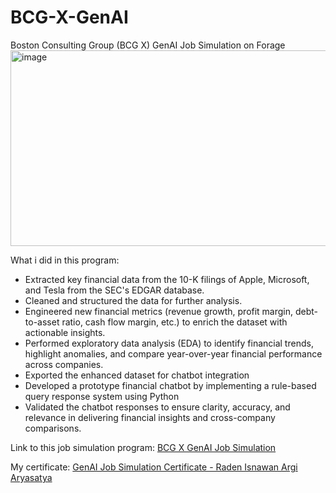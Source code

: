 # BCG-X-GenAI
Boston Consulting Group (BCG X) GenAI Job Simulation on Forage 
<img width="749" height="313" alt="image" src="https://github.com/user-attachments/assets/0cb4a275-0df7-4467-b70a-2f7822625545" />

What i did in this program:
- Extracted key financial data from the 10-K filings of Apple, Microsoft, and Tesla from the SEC's EDGAR database.
- Cleaned and structured the data for further analysis.
- Engineered new financial metrics (revenue growth, profit margin, debt-to-asset ratio, cash flow margin, etc.) to enrich the dataset with actionable insights.
- Performed exploratory data analysis (EDA) to identify financial trends, highlight anomalies, and compare year-over-year financial performance across companies.
- Exported the enhanced dataset for chatbot integration
- Developed a prototype financial chatbot by implementing a rule-based query response system using Python
- Validated the chatbot responses to ensure clarity, accuracy, and relevance in delivering financial insights and cross-company comparisons.

Link to this job simulation program: [BCG X GenAI Job Simulation](https://www.theforage.com/simulations/bcg/gen-ai-anlo)

My certificate: [GenAI Job Simulation Certificate - Raden Isnawan Argi Aryasatya](https://forage-uploads-prod.s3.amazonaws.com/completion-certificates/SKZxezskWgmFjRvj9/gabev3vXhuACr48eb_SKZxezskWgmFjRvj9_S6Jh2DhuLDJcRH42k_1753172747784_completion_certificate.pdf)


